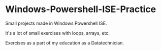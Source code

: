 # Windows-Powershell-ISE-Practice
Small projects made in Windows Powershell ISE.

It's a lot of small exercises with loops, arrays, etc.

Exercises as a part of my education as a Datatechnician.
